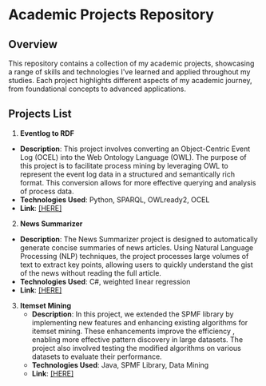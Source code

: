 # Academic Projects Repository

## Overview

This repository contains a collection of my academic projects, showcasing a range of skills and technologies I've learned and applied throughout my studies. Each project highlights different aspects of my academic journey, from foundational concepts to advanced applications.

## Projects List

1. **Eventlog to RDF**
  - **Description**: This project involves converting an Object-Centric Event Log (OCEL) into the Web Ontology Language (OWL). The purpose of this project is to facilitate process mining by leveraging OWL to represent the event log data in a structured and semantically rich format. This conversion allows for more effective querying and analysis of process data.
  - **Technologies Used**: Python, SPARQL, OWLready2, OCEL
  - **Link**: [[HERE]](https://github.com/mahmoodsoltani/Academic-Projects/tree/master/Eventlog_to_RDF_Convertor)


2. **News Summarizer**
 - **Description**: The News Summarizer project is designed to automatically generate concise summaries of news articles. Using Natural Language Processing (NLP) techniques, the project processes large volumes of text to extract key points, allowing users to quickly understand the gist of the news without reading the full article. 
 - **Technologies Used**: C#, weighted linear regression 
 - **Link**: [[HERE]](https://github.com/mahmoodsoltani/Academic-Projects/tree/master/Summarizer)

3. **Itemset Mining**
   - **Description**: In this project, we extended the SPMF library by implementing new features and enhancing existing algorithms for itemset mining. These enhancements improve the efficiency , enabling more effective pattern discovery in large datasets. The project also involved testing the modified algorithms on various datasets to evaluate their performance.
   - **Technologies Used**: Java, SPMF Library, Data Mining
   - **Link**: [[HERE]](https://github.com/mahmoodsoltani/Academic-Projects/tree/master/Itemset%20Mining)
